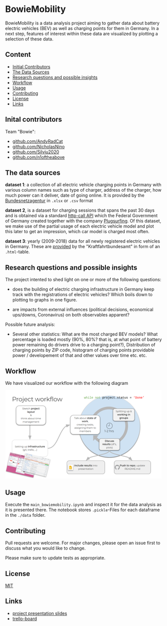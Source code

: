 # BowieMobility

BowieMobility is a data analysis project aiming to gather data about battery electric vehicles (BEV) as well as charging points for them in Germany. In a next step, features of interest within these data are visualized by plotting a selection of these data.

## Content

* [Initial Contributors](#initial-contributors)
* [The Data Sources](#the-data-sources)
* [Research questions and possible insights](#research-questions-possible-insights)
* [Workflow](#workflow)
* [Usage](#usage)
* [Contributing](#contributing)
* [License](#license)
* [Links](#Links)

## Inital contributors

Team "Bowie":

* [github.com/AndyRadCat](https://github.com/AndyRadCat)
* [github.com/NicholasNino](https://github.com/NicholasNino)
* [github.com/Silviu2020](https://github.com/Silviu2020)
* [github.com/n1oftheabove](https://github.com/n1oftheabove)


## The data sources

**dataset 1**: a collection of all electric vehicle charging points in Germany with various column names such as type of charger, address of the charger, how much power can it deliver, date of going online. It is provided by the [Bundesnetzagentur](https://www.bundesnetzagentur.de/DE/Sachgebiete/ElektrizitaetundGas/Unternehmen_Institutionen/HandelundVertrieb/Ladesaeulenkarte/Ladesaeulenkarte_node.html) in `.xlsx`  or `.csv` format

**dataset 2**, is a dataset for charging sessions that spans the past 30 days and is obtained via a standard [http-call API](https://mclouddocs.plugsurfing.com/calls/mfund/stations-data.html) which the Federal Government of Germany created together with the company [Plugsurfing](https://www.plugsurfing.com/home). Of this dataset, we make use of the partial usage of each electric vehicle model and plot this later to get an impression, which car model is charged most often.

**dataset 3**: yearly (2009-2018) data for all newly registered electric vehicles in Germany. These are [provided](https://www.kba.de/DE/Statistik/Fahrzeuge/Neuzulassungen/Umwelt/n_umwelt_z.html?nn=652326) by the "Kraftfahrtbundesamt" in form of an `.html`-table.

## Research questions and possible insights

The project intented to shed light on one or more of the following questions:

* does the building of electric charging infrastructure in Germany keep track with the registrations of electric vehicles? Which boils down to plotting to graphs in one figure.

* are impacts from external influences (political decisions, economical ups/downs, Coronavirus) on both observables apparent?

Possible future analysis:

* Several other statistics:  What are the most charged BEV models? What percentage is loaded mostly (90%, 80%? that is, at what point of battery power remaining do drivers drive to a charging point?), Distribution of charging points by ZIP code, histogram of charging points providable power / developement of that and other values over time etc. etc.

## Workflow

We have visualized our workflow with the following diagram

![alt text](./img/bowie_workflow.png?raw=true)


## Usage

Execute the `main_bowiemobility.ipynb` and inspect it for the data analysis as it is presented there. The notebook stores `.pickle`-Files for each dataframe in the `./data` folder.

## Contributing

Pull requests are welcome. For major changes, please open an issue first to discuss what you would like to change.

Please make sure to update tests as appropriate.

## License
[MIT](https://choosealicense.com/licenses/mit/)

## Links
* [project presentation slides](https://docs.google.com/presentation/d/19WYznGaWpDn7rROatsVsh21bYltbcqeRkEoaBVP7prA/edit#slide=id.p)
* [trello-board](https://trello.com/b/ww4SojVQ/bowies-flow)
